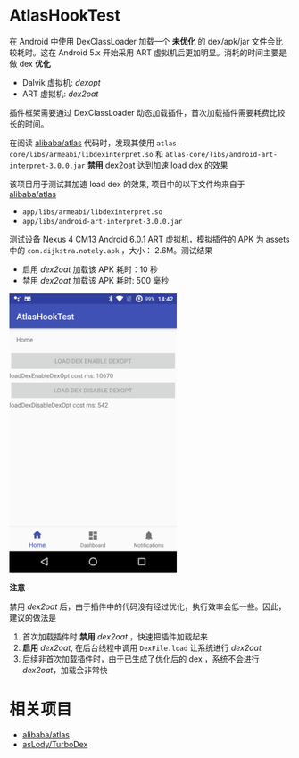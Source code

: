 # AtlasHookTest

在 Android 中使用 DexClassLoader 加载一个 **未优化** 的 dex/apk/jar 文件会比较耗时。这在 Android 5.x 开始采用 ART 虚拟机后更加明显。消耗的时间主要是做 dex **优化**

- Dalvik 虚拟机: *dexopt*
- ART 虚拟机: *dex2oat*

插件框架需要通过 DexClassLoader 动态加载插件，首次加载插件需要耗费比较长的时间。

在阅读 [alibaba/atlas][1] 代码时，发现其使用 `atlas-core/libs/armeabi/libdexinterpret.so` 和 `atlas-core/libs/android-art-interpret-3.0.0.jar` **禁用** dex2oat 达到加速 load dex 的效果

该项目用于测试其加速 load dex 的效果, 项目中的以下文件均来自于 [alibaba/atlas][1]

- `app/libs/armeabi/libdexinterpret.so`
- `app/libs/android-art-interpret-3.0.0.jar`

测试设备 Nexus 4 CM13 Android 6.0.1 ART 虚拟机，模拟插件的 APK 为 assets 中的 `com.dijkstra.notely.apk` ，大小： 2.6M。测试结果
  - 启用 *dex2oat* 加载该 APK 耗时：10 秒
  - 禁用 *dex2oat* 加载该 APK 耗时: 500 毫秒

<img src="art/device.png" width="300px" />



**注意**

禁用 *dex2oat* 后，由于插件中的代码没有经过优化，执行效率会低一些。因此，建议的做法是

1. 首次加载插件时 **禁用** *dex2oat* ，快速把插件加载起来
2. **启用** *dex2oat*, 在后台线程中调用 `DexFile.load` 让系统进行 *dex2oat*
3. 后续非首次加载插件时，由于已生成了优化后的 dex ，系统不会进行 *dex2oat*，加载会非常快

# 相关项目

- [alibaba/atlas][1]
- [asLody/TurboDex][2]

[1]: https://github.com/alibaba/atlas
[2]: https://github.com/asLody/TurboDex
